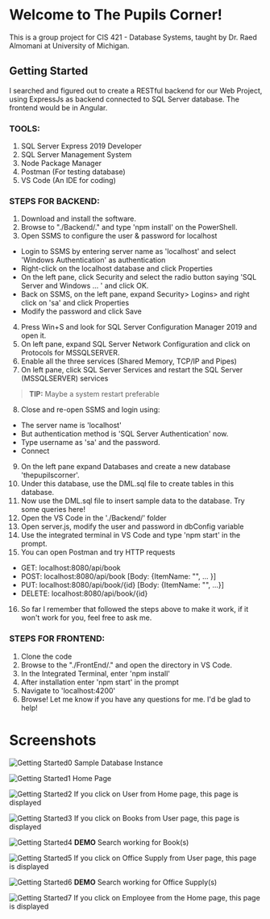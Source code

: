 # Welcome to The Pupils Corner!
This is a group project for CIS 421 - Database Systems, taught by Dr. Raed Almomani at University of Michigan.

## Getting Started
I searched and figured out to create a RESTful backend for our Web Project, using ExpressJs as backend connected to SQL Server database. The frontend would be in Angular.

### TOOLS:
1. SQL Server Express 2019 Developer
2. SQL Server Management System
3. Node Package Manager
4. Postman (For testing database)
5. VS Code (An IDE for coding)

### STEPS FOR BACKEND:
1. Download and install the software.
2. Browse to "./Backend/." and type 'npm install' on the PowerShell.
3. Open SSMS to configure the user & password for localhost
- Login to SSMS by entering server name as 'localhost' and select 'Windows Authentication' as authentication
- Right-click on the localhost database and click Properties
- On the left pane, click Security and select the radio button saying 'SQL Server and Windows ... ' and click OK.
- Back on SSMS, on the left pane, expand Security> Logins> and right click on 'sa' and click Properties
- Modify the password and click Save
4. Press Win+S and look for SQL Server Configuration Manager 2019 and open it.
5. On left pane, expand SQL Server Network Configuration and click on Protocols for MSSQLSERVER.
6. Enable all the three services (Shared Memory, TCP/IP and Pipes)
7. On left pane, click SQL Server Services and restart the SQL Server (MSSQLSERVER) services
>  **TIP:** Maybe a system restart preferable
8. Close and re-open SSMS and login using:
- The server name is 'localhost'
- But authentication method is 'SQL Server Authentication' now.
- Type username as 'sa' and the password.
- Connect
9. On the left pane expand Databases and create a new database 'thepupilscorner'.
10. Under this database, use the DML.sql file to create tables in this database.
11. Now use the DML.sql file to insert sample data to the database. Try some queries here!
12. Open the VS Code in the './Backend/' folder
13. Open server.js, modify the user and password in dbConfig variable
14. Use the integrated terminal in VS Code and type 'npm start' in the prompt.
15. You can open Postman and try HTTP requests
- GET: localhost:8080/api/book
- POST: localhost:8080/api/book [Body: {ItemName: "", ... }]
- PUT: localhost:8080/api/book/{id} [Body: {ItemName: "", ...}]
- DELETE: localhost:8080/api/book/{id}
16. So far I remember that followed the steps above to make it work, if it won't work for you, feel free to ask me.

### STEPS FOR FRONTEND:
1. Clone the code
2. Browse to the "./FrontEnd/." and open the directory in VS Code.
3. In the Integrated Terminal, enter 'npm install'
4. After installation enter 'npm start' in the prompt
5. Navigate to 'localhost:4200'
6. Browse! Let me know if you have any questions for me. I'd be glad to help!

# Screenshots

![Getting Started0](DML.jpg)
 Sample Database Instance

![Getting Started1](sc1.jpg)
 Home Page

![Getting Started2](sc2.jpg)
 If you click on User from Home page, this page is displayed

![Getting Started3](sc3.jpg)
 If you click on Books from User page, this page is displayed

![Getting Started4](sc4.jpg)
 **DEMO** Search working for Book(s)

![Getting Started5](sc5.jpg)
 If you click on Office Supply from User page, this page is displayed

![Getting Started6](sc6.jpg)
 **DEMO** Search working for Office Supply(s)

![Getting Started7](sc7.jpg)
 If you click on Employee from the Home page, this page is displayed
